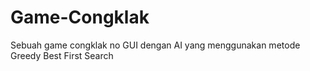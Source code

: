 # Game-Congklak

Sebuah game congklak no GUI dengan AI yang menggunakan metode Greedy Best First Search
